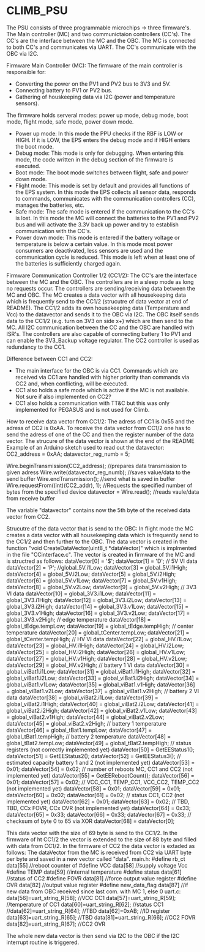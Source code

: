 # CLIMB_PSU

The PSU consists of three programmable microchips -> three firmware's. The Main controller (MC) and two communictaion controllers (CC's). The CC's are the interface between the MC and the OBC. The MC is connected to both CC's and communicates via UART. The CC's communicate with the OBC via I2C.

Firmware Main Controller (MC):
The firmware of the main controller is responsible for:
- Converting the power on the PV1 and PV2 bus to 3V3 and 5V.
- Connecting battery to PV1 or PV2 bus.
- Gathering of houskeeping data via I2C (power and temperature sensors).

The firmware holds serveral modes: power up mode, debug mode, boot mode, flight mode, safe mode, power down mode.

- Power up mode: In this mode the PPU checks if the RBF is LOW or HIGH. If it is LOW, the EPS enters the debug mode and if HIGH enters the boot mode.
- Debug mode: This mode is only for debugging. When entering this mode, the code written in the debug section of the firmware is executed.
- Boot mode: The boot mode switches between flight, safe and power down mode.
- Flight mode: This mode is set by default and provides all functions of the EPS system. In this mode the EPS collects all sensor data, responds to commands,     communicates with the communication controllers (CC), manages the batteries, etc.
- Safe mode: The safe mode is entered if the communication to the CC's is lost. In this mode the MC will connect the batteries to the PV1 and PV2 bus and will   activate the 3.3V back up power and try to establish communication with the CC's.
- Power down mode: This mode is entered if the battery voltage or temperature is below a certain value. In this mode most power consumers are deactivated, less   sensors are used and the communication cycle is reduced. This mode is left when at least one of the batteries is sufficiently charged again.

Firmware Communication Controller 1/2 (CC1/2):
The CC's are the interface between the MC and the OBC. The controllers are in a sleep mode as long no requests occur. The controllers are sending/receiving data between the MC and OBC. The MC creates a data vector with all housekeeping data which is frequently send to the CC1/2 (strucutre of data vector at end of README). The CC1/2 adds its own housekeeping data (Temperature and Vcc) to the datavector and sends it to the OBC via I2C. The OBC itself sends data to the CC1/2 (e.g. turn on 3V3 on side x+) which are then send to the MC. All I2C communication between the CC and the OBC are handled with ISR's.
The controllers are also capable of connecting battery 1 to PV1 and can enable the 3V3_Backup voltage regulator. The CC2 controller is used as redundancy to the CC1.

Difference between CC1 and CC2:
- The main interface for the OBC is via CC1. Commands which are received via CC1 are handled with
  higher priority than commands via CC2 and, when conflicting, will be executed.
- CC1 also holds a safe mode which is active if the MC is not available. Not sure if also implemented on CC2?
- CC1 also holds a communication with TT&C but this was only implemented for PEGASUS and is not used for Climb.

How to receive data vector from CC1/2:
The adress of CC1 is 0x55 and the adress of CC2 is 0xAA. To receive the data vector from CC1/2 one has to send the adress of one of the CC and then the register number of the data vector. The strucure of the data vector is shown at the end of the README
Example of an Arduino sketch used to read out the datavector:  
  CC2_address = 0xAA;
  datavector_reg_numb = 5;
  
  Wire.beginTransmission(CC2_address);    //prepares data transmission to given adress
  Wire.write(datavector_reg_numb);        //saves value/data to the send buffer
  Wire.endTransmission();                 //send what is saved in buffer
  Wire.requestFrom((int)(CC2_addr), 1);   //Requests the specified number of bytes from the specified device
  datavector = Wire.read();               //reads vaule/data from receive buffer
  
  The variable "datavector" contains now the 5th byte of the received data vector from CC2.

Strucutre of the data vector that is send to the OBC:
In flight mode the MC creates a data vector with all housekeeping data which is frequently send to the CC1/2 and then further to the OBC. The data vector is created in the function "void CreateDataVector(uint8_t *dataVector)" which is implmented in the file "CCinterface.c".
The vector is created in firmware of the MC and is structred as follows:
  dataVector[0] = '$';
	dataVector[1] = 'D';
	// 5V VI data
	dataVector[2] = 'P'; //global_5V.i1Low;
	dataVector[3] = global_5V.i1High;
	dataVector[4] = global_5V.i2Low;
	dataVector[5] = global_5V.i2High;
	dataVector[6] = global_5V.v1Low;
	dataVector[7] = global_5V.v1High;
	dataVector[8] = global_5V.v2Low;
	dataVector[9] = global_5V.v2High;
	// 3V3 VI data
	dataVector[10] = global_3V3.i1Low;
	dataVector[11] = global_3V3.i1High;
	dataVector[12] = global_3V3.i2Low;
	dataVector[13] = global_3V3.i2High;
	dataVector[14] = global_3V3.v1Low;
	dataVector[15] = global_3V3.v1High;
	dataVector[16] = global_3V3.v2Low;
	dataVector[17] = global_3V3.v2High;
	// edge temperature
	dataVector[18] = global_tEdge.tempLow;
	dataVector[19] = global_tEdge.tempHigh;
	// center temperature
	dataVector[20] = global_tCenter.tempLow;
	dataVector[21] = global_tCenter.tempHigh;
	// HV VI data
	dataVector[22] = global_HV.i1Low;
	dataVector[23] = global_HV.i1High;
	dataVector[24] = global_HV.i2Low;
	dataVector[25] = global_HV.i2High;
	dataVector[26] = global_HV.v1Low;
	dataVector[27] = global_HV.v1High;
	dataVector[28] = global_HV.v2Low;
	dataVector[29] = global_HV.v2High;
	// battery 1 VI data
	dataVector[30] = global_viBat1.i1Low;
	dataVector[31] = global_viBat1.i1High;
	dataVector[32] = global_viBat1.i2Low;
	dataVector[33] = global_viBat1.i2High;
	dataVector[34] = global_viBat1.v1Low;
	dataVector[35] = global_viBat1.v1High;
	dataVector[36] = global_viBat1.v2Low;
	dataVector[37] = global_viBat1.v2High;
	// battery 2 VI data
	dataVector[38] = global_viBat2.i1Low;
	dataVector[39] = global_viBat2.i1High;
	dataVector[40] = global_viBat2.i2Low;
	dataVector[41] = global_viBat2.i2High;
	dataVector[42] = global_viBat2.v1Low;
	dataVector[43] = global_viBat2.v1High;
	dataVector[44] = global_viBat2.v2Low;
	dataVector[45] = global_viBat2.v2High;
	// battery 1 temperature
	dataVector[46] = global_tBat1.tempLow;
	dataVector[47] = global_tBat1.tempHigh;
	// battery 2 temperature
	dataVector[48] = global_tBat2.tempLow;
	dataVector[49] = global_tBat2.tempHigh;
	// status registers (not correctly implemented yet)
	dataVector[50] = GetEEStatus1();
	dataVector[51] = GetEEStatus2();
	dataVector[52] = GetEEStatus3();
	// estimated capacity battery 1 and 2 (not implemented yet)
	dataVector[53] = 0x01;
	dataVector[54] = 0x02;
	// number of reboots MC, CC1 and CC2 (not implemented yet)
	dataVector[55] = GetEERebootCount();
	dataVector[56] = 0x01;
	dataVector[57] = 0x02;
	// VCC_CC1, TEMP_CC1, VCC_CC2, TEMP_CC2 (not implemented yet)
	dataVector[58] = 0x01;
	dataVector[59] = 0x01;
	dataVector[60] = 0x02;
	dataVector[61] = 0x02;
	// status CC1, CC2 (not implemented yet)
	dataVector[62] = 0x01;
	dataVector[63] = 0x02;
	// TBD, TBD, CCx FOVR, CCx OVR (not implemented yet)
	dataVector[64] = 0x33;
	dataVector[65] = 0x33;
	dataVector[66] = 0x33;
	dataVector[67] = 0x33;
	// checksum of byte 0 to 65 via XOR
	dataVector[68] = dataVector[0];

This data vector with the size of 69 byte is send to the CC1/2. In the firmware of ht CC1/2 the vector is extended to the size of 88 byte and filled with data from CC1/2. In the firmware of CC2 the data vector is extaded as follows:
The dataVector from the MC is received from CC2 via UART byte per byte and saved in a new vector called "data". 
main.h:
  #define rb_ct				    data[55]		//reboot counter of
  #define VCC					    data[58]		//supply voltage Vcc
  #define TEMP				    data[59]		//internal temperature
  #define status			    data[61]		//status of CC2
  #define FOVR				    data[81]		//force output value register
  #define OVR					    data[82]		//output value register
  #define new_data_flag		data[87]		//if new data from OBC received since last com. with MC 1, else 0
uart.c:
  data[56]=uart_string_R[58];						//VCC CC1
  data[57]=uart_string_R[59];						//temperature of CC1
  data[60]=uart_string_R[62];						//status CC1
  //data[62]=uart_string_R[64];					//TBD
  data[62]=0xAB;									      //ID register
  data[63]=uart_string_R[65];						//TBD
  data[81]=uart_string_R[66];						//CC2 FOVR
  data[82]=uart_string_R[67];						//CC2 OVR

The whole new data vector is then send via I2C to the OBC if the I2C interrupt routine is triggered.

